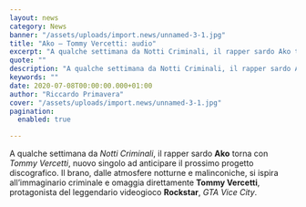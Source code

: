 ```yaml
---
layout: news
category: News
banner: "/assets/uploads/import.news/unnamed-3-1.jpg"
title: "Ako – Tommy Vercetti: audio"
excerpt: "A qualche settimana da Notti Criminali, il rapper sardo Ako torna con Tommy Vercetti, nuovo singolo ad anticipare il prossimo progetto discografico. Il brano, dalle atmosfere notturne e malinconiche, si ispira all’immaginario criminale e omaggia direttamente Tommy Vercetti, protagonista del leggendario videogioco Rockstar, GTA Vice City.  "
quote: ""
description: "A qualche settimana da Notti Criminali, il rapper sardo Ako torna con Tommy Vercetti, nuovo singolo ad anticipare il prossimo progetto discografico. Il brano, dalle atmosfere notturne e malinconiche, si ispira all’immaginario criminale e omaggia direttamente Tommy Vercetti, protagonista del leggendario videogioco Rockstar, GTA Vice City.  "
keywords: ""
date: 2020-07-08T00:00:00.000+01:00
author: "Riccardo Primavera"
cover: "/assets/uploads/import.news/unnamed-3-1.jpg"
pagination:
  enabled: true

---
```


A qualche settimana da _Notti Criminali_, il rapper sardo **Ako** torna con _Tommy Vercetti_, nuovo singolo ad anticipare il prossimo progetto discografico. Il brano, dalle atmosfere notturne e malinconiche, si ispira all’immaginario criminale e omaggia direttamente **Tommy Vercetti**, protagonista del leggendario videogioco **Rockstar**, _GTA Vice City_.